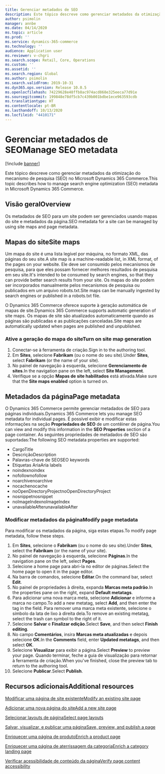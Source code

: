 ```yaml
---
title: Gerenciar metadados de SEO
description: Este tópico descreve como gerenciar metadados da otimização do mecanismo de pesquisa (SEO) no Microsoft Dynamics 365 Commerce.
author: psimolin
manager: annbe
ms.date: 04/14/2020
ms.topic: article
ms.prod: ''
ms.service: dynamics-365-commerce
ms.technology: ''
audience: Application user
ms.reviewer: v-chgri
ms.search.scope: Retail, Core, Operations
ms.custom: ''
ms.assetid: ''
ms.search.region: Global
ms.author: psimolin
ms.search.validFrom: 2019-10-31
ms.dyn365.ops.version: Release 10.0.5
ms.openlocfilehash: 74229628e48ffb8ac974acd868e325eeca77d91e
ms.sourcegitcommit: 199848e78df5cb7c439b001bdbe1ece963593cdb
ms.translationtype: HT
ms.contentlocale: pt-BR
ms.lasthandoff: 10/13/2020
ms.locfileid: "4410171"
---
```

# <a name="manage-seo-metadata"></a><span data-ttu-id="ba4b6-103">Gerenciar metadados de SEO</span><span class="sxs-lookup"><span data-stu-id="ba4b6-103">Manage SEO metadata</span></span>


[!include [banner](includes/banner.md)]

<span data-ttu-id="ba4b6-104">Este tópico descreve como gerenciar metadados da otimização do mecanismo de pesquisa (SEO) no Microsoft Dynamics 365 Commerce.</span><span class="sxs-lookup"><span data-stu-id="ba4b6-104">This topic describes how to manage search engine optimization (SEO) metadata in Microsoft Dynamics 365 Commerce.</span></span>

## <a name="overview"></a><span data-ttu-id="ba4b6-105">Visão geral</span><span class="sxs-lookup"><span data-stu-id="ba4b6-105">Overview</span></span>

<span data-ttu-id="ba4b6-106">Os metadados de SEO para um site podem ser gerenciados usando mapas do site e metadados da página.</span><span class="sxs-lookup"><span data-stu-id="ba4b6-106">SEO metadata for a site can be managed by using site maps and page metadata.</span></span>
    
## <a name="site-maps"></a><span data-ttu-id="ba4b6-107">Mapas do site</span><span class="sxs-lookup"><span data-stu-id="ba4b6-107">Site maps</span></span>

<span data-ttu-id="ba4b6-108">Um mapa do site é uma lista legível por máquina, no formato XML, das páginas do seu site.</span><span class="sxs-lookup"><span data-stu-id="ba4b6-108">A site map is a machine-readable list, in XML format, of the pages on your website.</span></span> <span data-ttu-id="ba4b6-109">Ele deve ser consumido pelos mecanismos de pesquisa, para que eles possam fornecer melhores resultados de pesquisa em seu site.</span><span class="sxs-lookup"><span data-stu-id="ba4b6-109">It's intended to be consumed by search engines, so that they can provide better search results from your site.</span></span> <span data-ttu-id="ba4b6-110">Os mapas do site podem ser incorporados manualmente pelos mecanismos de pesquisa ou publicados em um arquivo robots.txt.</span><span class="sxs-lookup"><span data-stu-id="ba4b6-110">Site maps can be manually ingested by search engines or published in a robots.txt file.</span></span>

<span data-ttu-id="ba4b6-111">O Dynamics 365 Commerce oferece suporte à geração automática de mapas de site.</span><span class="sxs-lookup"><span data-stu-id="ba4b6-111">Dynamics 365 Commerce supports automatic generation of site maps.</span></span> <span data-ttu-id="ba4b6-112">Os mapas de site são atualizados automaticamente quando as páginas são publicadas e as publicações canceladas.</span><span class="sxs-lookup"><span data-stu-id="ba4b6-112">Site maps are automatically updated when pages are published and unpublished.</span></span>

### <a name="turn-on-site-map-generation"></a><span data-ttu-id="ba4b6-113">Ative a geração do mapa do site</span><span class="sxs-lookup"><span data-stu-id="ba4b6-113">Turn on site map generation</span></span>

1. <span data-ttu-id="ba4b6-114">Conectar-se à ferramenta de criação.</span><span class="sxs-lookup"><span data-stu-id="ba4b6-114">Sign in to the authoring tool.</span></span>
1. <span data-ttu-id="ba4b6-115">Em **Sites**, selecione **Fabrikam** (ou o nome do seu site).</span><span class="sxs-lookup"><span data-stu-id="ba4b6-115">Under **Sites**, select **Fabrikam** (or the name of your site).</span></span>
1. <span data-ttu-id="ba4b6-116">No painel de navegação à esquerda, selecione **Gerenciamento de sites**.</span><span class="sxs-lookup"><span data-stu-id="ba4b6-116">In the navigation pane on the left, select **Site Management**.</span></span>
1. <span data-ttu-id="ba4b6-117">Verifique se a opção **Mapas de site habilitados** está ativada.</span><span class="sxs-lookup"><span data-stu-id="ba4b6-117">Make sure that the **Site maps enabled** option is turned on.</span></span>

## <a name="page-metadata"></a><span data-ttu-id="ba4b6-118">Metadados da página</span><span class="sxs-lookup"><span data-stu-id="ba4b6-118">Page metadata</span></span>

<span data-ttu-id="ba4b6-119">O Dynamics 365 Commerce permite gerenciar metadados de SEO para páginas individuais.</span><span class="sxs-lookup"><span data-stu-id="ba4b6-119">Dynamics 365 Commerce lets you manage SEO metadata for individual pages.</span></span> <span data-ttu-id="ba4b6-120">É possível exibir e modificar estas informações na seção **Propriedades de SEO** de um contêiner de página.</span><span class="sxs-lookup"><span data-stu-id="ba4b6-120">You can view and modify this information in the **SEO Properties** section of a page container.</span></span> <span data-ttu-id="ba4b6-121">As seguintes propriedades de metadados de SEO são suportadas:</span><span class="sxs-lookup"><span data-stu-id="ba4b6-121">The following SEO metadata properties are supported:</span></span>

- <span data-ttu-id="ba4b6-122">Cargo</span><span class="sxs-lookup"><span data-stu-id="ba4b6-122">Title</span></span>
- <span data-ttu-id="ba4b6-123">Descrição</span><span class="sxs-lookup"><span data-stu-id="ba4b6-123">Description</span></span>
- <span data-ttu-id="ba4b6-124">Palavras-chave de SEO</span><span class="sxs-lookup"><span data-stu-id="ba4b6-124">SEO keywords</span></span>
- <span data-ttu-id="ba4b6-125">Etiquetas Aria</span><span class="sxs-lookup"><span data-stu-id="ba4b6-125">Aria labels</span></span>
- <span data-ttu-id="ba4b6-126">noindex</span><span class="sxs-lookup"><span data-stu-id="ba4b6-126">noindex</span></span>
- <span data-ttu-id="ba4b6-127">nofollow</span><span class="sxs-lookup"><span data-stu-id="ba4b6-127">nofollow</span></span>
- <span data-ttu-id="ba4b6-128">noarchive</span><span class="sxs-lookup"><span data-stu-id="ba4b6-128">noarchive</span></span>
- <span data-ttu-id="ba4b6-129">nocache</span><span class="sxs-lookup"><span data-stu-id="ba4b6-129">nocache</span></span>
- <span data-ttu-id="ba4b6-130">noOpenDirectoryProject</span><span class="sxs-lookup"><span data-stu-id="ba4b6-130">noOpenDirectoryProject</span></span>
- <span data-ttu-id="ba4b6-131">nosnippet</span><span class="sxs-lookup"><span data-stu-id="ba4b6-131">nosnippet</span></span>
- <span data-ttu-id="ba4b6-132">noImageIndex</span><span class="sxs-lookup"><span data-stu-id="ba4b6-132">noImageIndex</span></span>
- <span data-ttu-id="ba4b6-133">unavailableAfter</span><span class="sxs-lookup"><span data-stu-id="ba4b6-133">unavailableAfter</span></span>

### <a name="modify-page-metadata"></a><span data-ttu-id="ba4b6-134">Modificar metadados da página</span><span class="sxs-lookup"><span data-stu-id="ba4b6-134">Modify page metadata</span></span>

<span data-ttu-id="ba4b6-135">Para modificar os metadados da página, siga estas etapas.</span><span class="sxs-lookup"><span data-stu-id="ba4b6-135">To modify page metadata, follow these steps.</span></span>

1. <span data-ttu-id="ba4b6-136">Em **Sites**, selecione o **Fabrikam** (ou o nome do seu site).</span><span class="sxs-lookup"><span data-stu-id="ba4b6-136">Under **Sites**, select the **Fabrikam** (or the name of your site).</span></span>
1. <span data-ttu-id="ba4b6-137">No painel de navegação à esquerda, selecione **Páginas**.</span><span class="sxs-lookup"><span data-stu-id="ba4b6-137">In the navigation pane on the left, select **Pages**.</span></span>
1. <span data-ttu-id="ba4b6-138">Selecione a home page para abri-la no editor de páginas.</span><span class="sxs-lookup"><span data-stu-id="ba4b6-138">Select the home page to open it in the page editor.</span></span>
1. <span data-ttu-id="ba4b6-139">Na barra de comandos, selecione **Editar**.</span><span class="sxs-lookup"><span data-stu-id="ba4b6-139">On the command bar, select **Edit**.</span></span>
1. <span data-ttu-id="ba4b6-140">No painel de propriedades à direita, expanda **Marcas meta padrão**.</span><span class="sxs-lookup"><span data-stu-id="ba4b6-140">In the properties pane on the right, expand **Default metatags**.</span></span>
1. <span data-ttu-id="ba4b6-141">Para adicionar uma nova marca meta, selecione **Adicionar** e informe a marca no campo.</span><span class="sxs-lookup"><span data-stu-id="ba4b6-141">To add a new metatag, select **Add**, and then enter the tag in the field.</span></span> <span data-ttu-id="ba4b6-142">Para remover uma marca meta existente, selecione o símbolo da lata de lixo à direita dela.</span><span class="sxs-lookup"><span data-stu-id="ba4b6-142">To remove an existing metatag, select the trash can symbol to the right of it.</span></span>
1. <span data-ttu-id="ba4b6-143">Selecione **Salvar** e **Finalizar edição**.</span><span class="sxs-lookup"><span data-stu-id="ba4b6-143">Select **Save**, and then select **Finish editing**.</span></span>
1. <span data-ttu-id="ba4b6-144">No campo **Comentários**, insira **Marcas meta atualizadas** e depois selecione **OK**.</span><span class="sxs-lookup"><span data-stu-id="ba4b6-144">In the **Comments** field, enter **Updated metatags**, and then select **OK**.</span></span>
1. <span data-ttu-id="ba4b6-145">Selecione **Visualizar** para exibir a página.</span><span class="sxs-lookup"><span data-stu-id="ba4b6-145">Select **Preview** to preview your page.</span></span> <span data-ttu-id="ba4b6-146">Quando terminar, feche a guia de visualização para retornar à ferramenta de criação.</span><span class="sxs-lookup"><span data-stu-id="ba4b6-146">When you've finished, close the preview tab to return to the authoring tool.</span></span>
1. <span data-ttu-id="ba4b6-147">Selecione **Publicar**.</span><span class="sxs-lookup"><span data-stu-id="ba4b6-147">Select **Publish**.</span></span>

## <a name="additional-resources"></a><span data-ttu-id="ba4b6-148">Recursos adicionais</span><span class="sxs-lookup"><span data-stu-id="ba4b6-148">Additional resources</span></span>

[<span data-ttu-id="ba4b6-149">Modificar uma página de site existente</span><span class="sxs-lookup"><span data-stu-id="ba4b6-149">Modify an existing site page</span></span>](modify-existing-page.md)

[<span data-ttu-id="ba4b6-150">Adicionar uma nova página do site</span><span class="sxs-lookup"><span data-stu-id="ba4b6-150">Add a new site page</span></span>](add-new-page.md)

[<span data-ttu-id="ba4b6-151">Selecionar layouts de página</span><span class="sxs-lookup"><span data-stu-id="ba4b6-151">Select page layouts</span></span>](select-page-layouts.md)

[<span data-ttu-id="ba4b6-152">Salvar, visualizar, e publicar uma página</span><span class="sxs-lookup"><span data-stu-id="ba4b6-152">Save, preview, and publish a page</span></span>](save-preview-publish-page.md)

[<span data-ttu-id="ba4b6-153">Enriquecer uma página de produto</span><span class="sxs-lookup"><span data-stu-id="ba4b6-153">Enrich a product page</span></span>](enrich-product-page.md)

[<span data-ttu-id="ba4b6-154">Enriquecer uma página de aterrissagem da categoria</span><span class="sxs-lookup"><span data-stu-id="ba4b6-154">Enrich a category landing page</span></span>](enrich-category-page.md)

[<span data-ttu-id="ba4b6-155">Verificar acessibilidade de conteúdo da página</span><span class="sxs-lookup"><span data-stu-id="ba4b6-155">Verify page content accessibility</span></span>](verify-accessibility.md)
